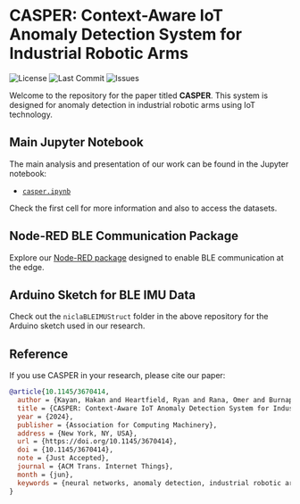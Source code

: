 # CASPER: Context-Aware IoT Anomaly Detection System for Industrial Robotic Arms

![License](https://img.shields.io/badge/license-MIT-blue.svg)
![Last Commit](https://img.shields.io/github/last-commit/yourusername/yourrepository)
![Issues](https://img.shields.io/github/issues/yourusername/yourrepository)

Welcome to the repository for the paper titled **CASPER**. This system is designed for anomaly detection in industrial robotic arms using IoT technology. 

## Main Jupyter Notebook
The main analysis and presentation of our work can be found in the Jupyter notebook:
- [`casper.ipynb`](/notebooks/casper.ipynb)

Check the first cell for more information and also to access the datasets.

## Node-RED BLE Communication Package
Explore our [Node-RED package](https://github.com/hkayann/node-red-contrib-ble-sense) designed to enable BLE communication at the edge.

## Arduino Sketch for BLE IMU Data
Check out the `niclaBLEIMUStruct` folder in the above repository for the Arduino sketch used in our research.

## Reference
If you use CASPER in your research, please cite our paper:
```bibtex
@article{10.1145/3670414,
  author = {Kayan, Hakan and Heartfield, Ryan and Rana, Omer and Burnap, Pete and Perera, Charith},
  title = {CASPER: Context-Aware IoT Anomaly Detection System for Industrial Robotic Arms},
  year = {2024},
  publisher = {Association for Computing Machinery},
  address = {New York, NY, USA},
  url = {https://doi.org/10.1145/3670414},
  doi = {10.1145/3670414},
  note = {Just Accepted},
  journal = {ACM Trans. Internet Things},
  month = {jun},
  keywords = {neural networks, anomaly detection, industrial robotic arms, cyber-physical systems, ubiquitous computing}
}